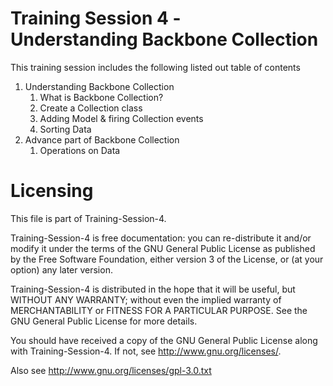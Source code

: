 Training Session 4 - <br>Understanding Backbone Collection
==========================================================

This training session includes the following listed out table of contents

<ol>
  <li>Understanding Backbone Collection
    <ol>
      <li>What is Backbone Collection?</li>
      <li>Create a Collection class</li>
      <li>Adding Model &amp; firing Collection events</li>
      <li>Sorting Data</li>      
    </ol>
  </li>
   <li>Advance part of Backbone Collection
    <ol>
      <li>Operations on Data</li>
    </ol>
  </li>
</ol>

  
Licensing
=========

This file is part of Training-Session-4.

Training-Session-4 is free documentation: you can re-distribute it and/or modify it under the terms of the GNU General Public License as published by the Free Software Foundation, either version 3 of the License, or (at your option) any later version.

Training-Session-4 is distributed in the hope that it will be useful, but WITHOUT ANY WARRANTY; without even the implied warranty of MERCHANTABILITY or FITNESS FOR A PARTICULAR PURPOSE. See the GNU General Public License for more details.

You should have received a copy of the GNU General Public License along with Training-Session-4. If not, see http://www.gnu.org/licenses/.

Also see http://www.gnu.org/licenses/gpl-3.0.txt
